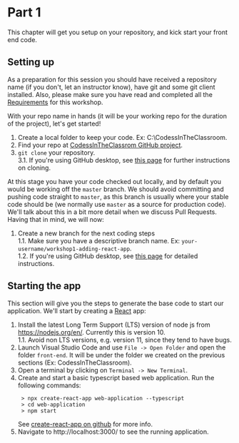 # Part 1
This chapter will get you setup on your repository, and kick start your front end code.

## Setting up

As a preparation for this session you should have received a repository name (if you don't, let an instructor know), have git and some git client installed. Also, please make sure you have read and completed all the [Requirements](https://github.com/codessintheclassroom/classroom-material/blob/master/REQUIREMENTS.md) for this workshop.

With your repo name in hands (it will be your working repo for the duration of the project), let's get started! 

 1. Create a local folder to keep your code. Ex: C:\CodessInTheClassroom.
 2. Find your repo at [CodessInTheClassrom GitHub project](https://github.com/codessintheclassroom).
 3. `git clone` your repository.  
   3.1. If you're using GitHub desktop, see [this page](https://help.github.com/en/desktop/contributing-to-projects/cloning-a-repository-from-github-desktop) for further instructions on cloning.

At this stage you have your code checked out locally, and by default you would be working off the `master` branch. We should avoid committing and pushing code straight to `master`, as this branch is usually where your stable code should be (we normally use `master` as a source for production code). We'll talk about this in a bit more detail when we discuss Pull Requests. 
Having that in mind, we will now:

 1. Create a new branch for the next coding steps  
  1.1. Make sure you have a descriptive branch name. Ex: `your-username/workshop1-adding-react-app`.  
  1.2. If you're using GitHub desktop, see [this page](https://help.github.com/en/desktop/contributing-to-projects/creating-a-branch-for-your-work) for detailed instructions.

## Starting the app 
 This section will give you the steps to generate the base code to start our application. 
 We'll start by creating a [React](https://reactjs.org/) app: 
 
1. Install the latest Long Term Support (LTS) version of node js from https://nodejs.org/en/. Currently this is version 10.  
  1.1. Avoid non LTS versions, e.g. version 11, since they tend to have bugs.
2. Launch Visual Studio Code and use `File -> Open Folder` and open the folder `front-end`. It will be under the folder we created on the previous sections (Ex: CodessInTheClassroom).  
3. Open a terminal by clicking on `Terminal -> New Terminal`. 
4. Create and start a basic typescript based web application. Run the following commands:
	```
	 > npx create-react-app web-application --typescript
	 > cd web-application
	 > npm start
	```
	 See [create-react-app on github](https://github.com/facebook/create-react-app)  for more info.
5. Navigate to http://localhost:3000/ to see the running application.

